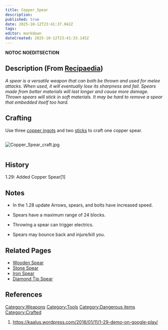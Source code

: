 ```yaml
---
title: Copper_Spear
description: 
published: true
date: 2025-10-12T23:41:37.042Z
tags: 
editor: markdown
dateCreated: 2025-10-12T23:41:33.145Z
---
```


__NOTOC__ __NOEDITSECTION__

## Description (From [Recipaedia](Recipaedia "wikilink"))

*A spear is a versatile weapon that can both be thrown and used for
melee attacks. When used, it will eventually lose its sharpness and
fail. Spears made from better materials will last longer and cause more
damage. Thrown spears will stick in soft materials. It may be hard to
remove a spear that embedded itself too hard.*

## Crafting

Use three [copper ingots](Copper_Ingot "wikilink") and two
[sticks](Stick "wikilink") to craft one copper spear.

<div style="overflow: hidden">

![Copper_Spear_craft.jpg](Copper_Spear_craft.jpg
"Copper_Spear_craft.jpg")

</div>

## History

1.29: Added Copper Spear\[1\]

## Notes

  - In the 1.28 update Arrows, spears, and bolts have increased speed.

<!-- end list -->

  - Spears have a maximum range of 24 blocks.

<!-- end list -->

  - Throwing a spear can trigger electrics.

<!-- end list -->

  - Spears may bounce back and injure/kill you.

## Related Pages

  - [Wooden Spear](Wooden_Spear "wikilink")
  - [Stone Spear](Stone_Spear "wikilink")
  - [Iron Spear](Iron_Spear "wikilink")
  - [Diamond Tip Spear](Diamond_Tip_Spear "wikilink")

## References

<references/>

[Category:Weapons](Category:Weapons "wikilink")
[Category:Tools](Category:Tools "wikilink") [Category:Dangerous
items](Category:Dangerous_items "wikilink")
[Category:Crafted](Category:Crafted "wikilink")

1.  <https://kaalus.wordpress.com/2016/01/11/1-29-demo-on-google-play/>